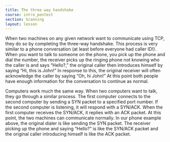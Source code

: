 ```yaml
---
title: The three way handshake
course: intro_pentest
section: Scanning
layout: lesson
---
```


When two machines on any given network want to communicate using TCP, they do so
by completing the three-way handshake. This process is very similar to a phone
conversation (at least before everyone had caller ID!). When you want to talk to
someone on the phone, you pick up the phone and dial the number, the receiver
picks up the ringing phone not knowing who the caller is and says “Hello?,” the
original caller then introduces himself by saying “Hi, this is John!” In
response to this, the original receiver will often acknowledge the caller by
saying “Oh, hi John!” At this point both people have enough information for the
conversation to continue as normal.

Computers work much the same way. When two computers want to talk, they go
through a similar process. The first computer connects to the second computer by
sending a SYN packet to a specified port number. If the second computer is
listening, it will respond with a SYN/ACK. When the first computer receives the
SYN/ACK, it replies with an ACK packet. At this point, the two machines can
communicate normally. In our phone example above, the original dialer is like
sending the SYN packet. The receiver picking up the phone and saying “Hello?” is
like the SYN/ACK packet and the original caller introducing himself is like the
ACK packet.
